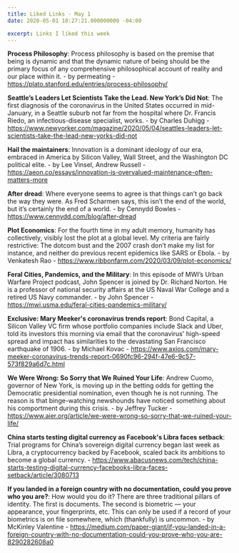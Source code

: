 ```yaml
---
title: Liked Links - May 1
date: 2020-05-01 18:27:21.000000000 -04:00

excerpt: Links I liked this week
---
```

<p><strong>Process Philosophy</strong>: Process philosophy is based on the premise that being is dynamic and that the dynamic nature of being should be the primary focus of any comprehensive philosophical account of reality and our place within it. - by permeating - <a href="https://plato.stanford.edu/entries/process-philosophy/" target="_blank" rel="noopener noreferrer">https://plato.stanford.edu/entries/process-philosophy/</a></p>
<p><strong>Seattle’s Leaders Let Scientists Take the Lead. New York’s Did Not</strong>: The first diagnosis of the coronavirus in the United States occurred in mid-January, in a Seattle suburb not far from the hospital where Dr. Francis Riedo, an infectious-disease specialist, works. - by Charles Duhigg - <a href="https://www.newyorker.com/magazine/2020/05/04/seattles-leaders-let-scientists-take-the-lead-new-yorks-did-not" target="_blank" rel="noopener noreferrer">https://www.newyorker.com/magazine/2020/05/04/seattles-leaders-let-scientists-take-the-lead-new-yorks-did-not</a></p>
<p><strong>Hail the maintainers</strong>: Innovation is a dominant ideology of our era, embraced in America by Silicon Valley, Wall Street, and the Washington DC political elite. - by Lee Vinsel, Andrew Russell - <a href="https://aeon.co/essays/innovation-is-overvalued-maintenance-often-matters-more" target="_blank" rel="noopener noreferrer">https://aeon.co/essays/innovation-is-overvalued-maintenance-often-matters-more</a></p>
<p><strong>After dread</strong>: Where everyone seems to agree is that things can’t go back the way they were. As Fred Scharmen says, this isn’t the end of the world, but it’s certainly the end of a world. - by Cennydd Bowles - <a href="https://www.cennydd.com/blog/after-dread" target="_blank" rel="noopener noreferrer">https://www.cennydd.com/blog/after-dread</a></p>
<p><strong>Plot Economics</strong>: For the fourth time in my adult memory, humanity has collectively, visibly lost the plot at a global level. My criteria are fairly restrictive: The dotcom bust and the 2007 crash don’t make my list for instance, and neither do previous recent epidemics like SARS or Ebola. - by Venkatesh Rao - <a href="https://www.ribbonfarm.com/2020/03/09/plot-economics/" target="_blank" rel="noopener noreferrer">https://www.ribbonfarm.com/2020/03/09/plot-economics/</a></p>
<p><strong>Feral Cities, Pandemics, and the Military</strong>: In this episode of MWI’s Urban Warfare Project podcast, John Spencer is joined by Dr. Richard Norton. He is a professor of national security affairs at the US Naval War College and a retired US Navy commander. - by John Spencer - <a href="https://mwi.usma.edu/feral-cities-pandemics-military/" target="_blank" rel="noopener noreferrer">https://mwi.usma.edu/feral-cities-pandemics-military/</a></p>
<p><strong>Exclusive: Mary Meeker's coronavirus trends report</strong>: Bond Capital, a Silicon Valley VC firm whose portfolio companies include Slack and Uber, told its investors this morning via email that the coronavirus' high-speed spread and impact has similarities to the devastating San Francisco earthquake of 1906. - by Michael Kovac - <a href="https://www.axios.com/mary-meeker-coronavirus-trends-report-0690fc96-294f-47e6-9c57-573f829a6d7c.html" target="_blank" rel="noopener noreferrer">https://www.axios.com/mary-meeker-coronavirus-trends-report-0690fc96-294f-47e6-9c57-573f829a6d7c.html</a></p>
<p><strong>We Were Wrong: So Sorry that We Ruined Your Life</strong>: Andrew Cuomo, governor of New York, is moving up in the betting odds for getting the Democratic presidential nomination, even though he is not running. The reason is that binge-watching newshounds have noticed something about his comportment during this crisis. - by Jeffrey Tucker - <a href="https://www.aier.org/article/we-were-wrong-so-sorry-that-we-ruined-your-life/" target="_blank" rel="noopener noreferrer">https://www.aier.org/article/we-were-wrong-so-sorry-that-we-ruined-your-life/</a></p>
<p><strong>China starts testing digital currency as Facebook's Libra faces setback</strong>: Trial programs for China’s sovereign digital currency began last week as Libra, a cryptocurrency backed by Facebook, scaled back its ambitions to become a global currency. - <a href="https://www.abacusnews.com/tech/china-starts-testing-digital-currency-facebooks-libra-faces-setback/article/3080713" target="_blank" rel="noopener noreferrer">https://www.abacusnews.com/tech/china-starts-testing-digital-currency-facebooks-libra-faces-setback/article/3080713</a></p>
<p><strong>If you landed in a foreign country with no documentation, could you prove who you are?</strong>: How would you do it? There are three traditional pillars of identity. The first is documents. The second is biometric — your appearance, your fingerprints, etc. This can only be used if a record of your biometrics is on file somewhere, which (thankfully) is uncommon. - by McKinley Valentine - <a href="https://medium.com/paper-giant/if-you-landed-in-a-foreign-country-with-no-documentation-could-you-prove-who-you-are-8290282608a0" target="_blank" rel="noopener noreferrer">https://medium.com/paper-giant/if-you-landed-in-a-foreign-country-with-no-documentation-could-you-prove-who-you-are-8290282608a0</a></p>
<p><!-- wp:paragraph --></p>
<p><!-- /wp:paragraph --></p>

